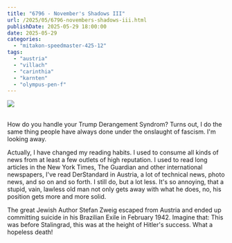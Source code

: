 ```yaml
---
title: "6796 - November's Shadows III"
url: /2025/05/6796-novembers-shadows-iii.html
publishDate: 2025-05-29 18:00:00
date: 2025-05-29
categories:
  - "mitakon-speedmaster-425-12"
tags:
  - "austria"
  - "villach"
  - "carinthia"
  - "karnten"
  - "olympus-pen-f"
---
```

<div class="container">
<div class="center"><a target="_blank" href="https://d25zfm9zpd7gm5.cloudfront.net/1200x1200/2020/20201108_160231_lr.jpg"><img class="webfeedsFeaturedVisual" src="https://d25zfm9zpd7gm5.cloudfront.net/0600x0600/2020/20201108_160231_lr.jpg" /></a></div>
</div>
<br />

How do you handle your Trump Derangement Syndrom? Turns out,
I do the same thing people have always done under the
onslaught of fascism. I'm looking away.

Actually, I have changed my reading habits. I used to
consume all kinds of news from at least a few outlets of
high reputation. I used to read long articles in the New
York Times, The Guardian and other international newspapers,
I've read DerStandard in Austria, a lot of technical news,
photo news, and so on and so forth. I still do, but a lot
less. It's so annoying, that a stupid, vain, lawless old man
not only gets away with what he does, no, his position gets
more and more solid.

The great Jewish Author Stefan Zweig escaped from Austria
and ended up committing suicide in his Brazilian Exile in
February 1942. Imagine that: This was before Stalingrad,
this was at the height of Hitler's success. What a hopeless
death!
